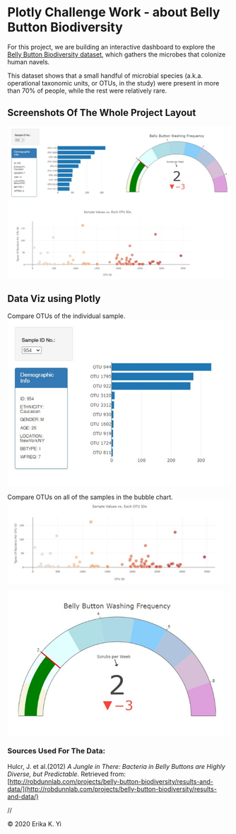 # Plotly Challenge Work - about Belly Button Biodiversity

<!-- ![Bacteria by https://www.nationalgeographic.org/encyclopedia/bacteria/](Images/bacteria.jpg) -->

For this project, we are building an interactive dashboard to explore the [Belly Button Biodiversity dataset](http://robdunnlab.com/projects/belly-button-biodiversity/), which gathers the microbes that colonize human navels.

This dataset shows that a small handful of microbial species (a.k.a. operational taxonomic units, or OTUs, in the study) were present in more than 70% of people, while the rest were relatively rare.

## Screenshots Of The Whole Project Layout
![Updated Homepage](Images/updated_whole.jpg)
<!-- ![Whole Page](Images/main.png) -->
<!-- ![Whole Page](Images/second.png) -->

## Data Viz using Plotly

Compare OTUs of the individual sample.
![Updated OTUs](Images/updated_demo_info_id.jpg)
<!-- ![bar Chart](Images/h-bar-chart.png) -->

Compare OTUs on all of the samples in the bubble chart.
![Updated OTUs & bacteria](Images/updated_otuID_bacteria.jpg)
<!-- ![Bubble Chart](Images/bubble-chart.png) -->

<!-- Compare Washing Frequency (how many times an individual sample washed per week). Some of the samples have none or less than seven washes per week, which means that most people in this data don't wash their belly button frequently. Also, some of the samples have null values, which we could take an estimated guess that there could be some missing data.  -->

![Working Gauge Chart](Images/updated_washing_freq.jpg)
<!-- ![Gauge Chart](Images/gauge-chart.png) -->

### Sources Used For The Data:

Hulcr, J. et al.(2012) _A Jungle in There: Bacteria in Belly Buttons are Highly Diverse, but Predictable_. Retrieved from: [http://robdunnlab.com/projects/belly-button-biodiversity/results-and-data/](http://robdunnlab.com/projects/belly-button-biodiversity/results-and-data/)

//

© 2020 Erika K. Yi